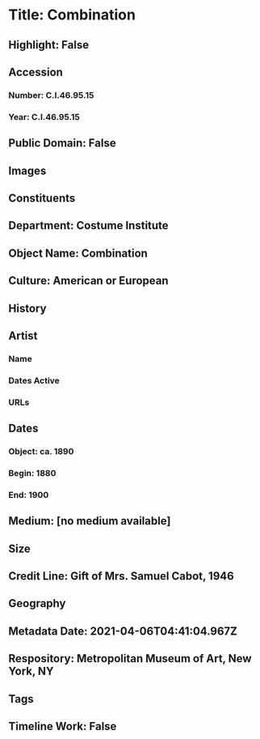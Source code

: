 # Title: Combination
## Highlight: False
## Accession
### Number: C.I.46.95.15
### Year: C.I.46.95.15
## Public Domain: False
## Images
## Constituents
## Department: Costume Institute
## Object Name: Combination
## Culture: American or European
## History
## Artist
### Name
### Dates Active
### URLs
## Dates
### Object: ca. 1890
### Begin: 1880
### End: 1900
## Medium: [no medium available]
## Size
## Credit Line: Gift of Mrs. Samuel Cabot, 1946
## Geography
## Metadata Date: 2021-04-06T04:41:04.967Z
## Respository: Metropolitan Museum of Art, New York, NY
## Tags
## Timeline Work: False